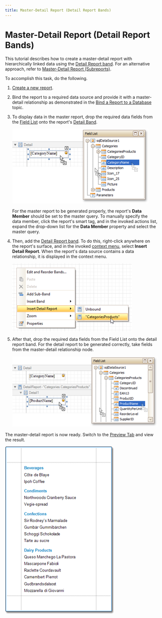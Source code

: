 ```yaml
---
title: Master-Detail Report (Detail Report Bands)
---
```

# Master-Detail Report (Detail Report Bands)
This tutorial describes how to create a master-detail report with hierarchically linked data using the [Detail Report band](../../../../../../interface-elements-for-desktop/articles/report-designer/report-designer-for-winforms/report-designer-reference/report-bands/detail-report-band-for-master-detail-reports.md). For an alternative approach, refer to [Master-Detail Report (Subreports)](../../../../../../interface-elements-for-desktop/articles/report-designer/report-designer-for-winforms/create-reports/report-types/master-detail-report-(subreports).md).

To accomplish this task, do the following.
1. [Create a new report](../../../../../../interface-elements-for-desktop/articles/report-designer/report-designer-for-winforms/create-reports/basic-operations/create-a-new-report.md).
2. Bind the report to a required data source and provide it with a master-detail relationship as demonstrated in the [Bind a Report to a Database](../../../../../../interface-elements-for-desktop/articles/report-designer/report-designer-for-winforms/create-reports/binding-a-report-to-data/bind-a-report-to-a-database.md) topic.
3. To display data in the master report, drop the required data fields from the [Field List](../../../../../../interface-elements-for-desktop/articles/report-designer/report-designer-for-winforms/report-designer-reference/report-designer-ui/field-list.md) onto the report's [Detail Band](../../../../../../interface-elements-for-desktop/articles/report-designer/report-designer-for-winforms/report-designer-reference/report-bands/detail-band.md).
	
	![eud-win-reports-detail-band-drop-fields](../../../../../images/Img126919.png)
	
	For the master report to be generated properly, the report's **Data Member** should be set to the master query. To manually specify the data member, click the report's smart tag, and in the invoked actions list, expand the drop-down list for the **Data Member** property and select the master query.
4. Then, add the [Detail Report band](../../../../../../interface-elements-for-desktop/articles/report-designer/report-designer-for-winforms/report-designer-reference/report-bands/detail-report-band-for-master-detail-reports.md). To do this, right-click anywhere on the report's surface, and in the invoked [context menu](../../../../../../interface-elements-for-desktop/articles/report-designer/report-designer-for-winforms/report-designer-reference/report-designer-ui/context-menu.md), select **Insert Detail Report**. When the report's data source contains a data relationship, it is displayed in the context menu.
	
	![RD_HowTo_MasterDetail_0](../../../../../images/Img8598.png)
5. After that, drop the required data fields from the Field List onto the detail report band. For the detail report to be generated correctly, take fields from the master-detail relationship node.
	
	![eud-win-detail-report-band-drop-fields](../../../../../images/Img126920.png)

The master-detail report is now ready. Switch to the [Preview Tab](../../../../../../interface-elements-for-desktop/articles/report-designer/report-designer-for-winforms/report-designer-reference/report-designer-ui/preview-tab.md) and view the result.

![RD_HowTo_MasterDetail_2](../../../../../images/Img8600.png)
